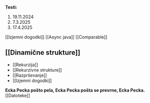 **Testi:**
1. 19.11.2024
2. 7.3.2025
3. 17.4.2025

[[Izjemni dogodki]]
[[Async java]]
[[Comparable]]
## [[Dinamične strukture]]
- [[Rekurzija]]
- [[Rekurzivne strukture]]
- [[Razprševanje]]
- [[Izjemni dogodki]]

**Ecka Pecka pošto pela, Ecka Pecka pošta se prevrne, Ecka Pecka.**
[[Datoteke]]